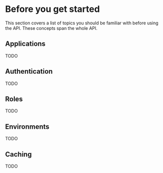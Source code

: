 # Before you get started

This section covers a list of topics you should be familiar with before using the API. These concepts span the whole API.

## Applications

TODO


## Authentication

TODO


## Roles

TODO


## Environments

TODO


## Caching

TODO
